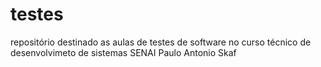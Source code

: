 # testes
repositório destinado as aulas de testes de software no curso técnico de desenvolvimeto de sistemas SENAI Paulo Antonio Skaf
